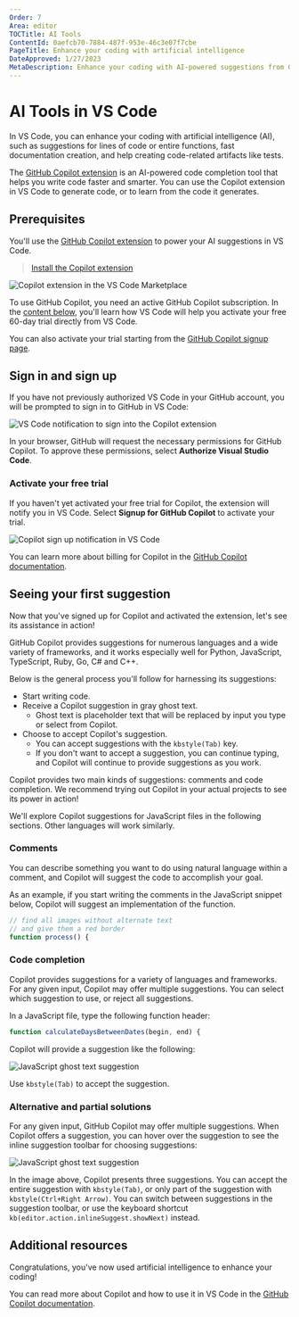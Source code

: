 ```yaml
---
Order: 7
Area: editor
TOCTitle: AI Tools
ContentId: 0aefcb70-7884-487f-953e-46c3e07f7cbe
PageTitle: Enhance your coding with artificial intelligence
DateApproved: 1/27/2023
MetaDescription: Enhance your coding with AI-powered suggestions from GitHub Copilot in Visual Studio Code.
---
```

# AI Tools in VS Code

In VS Code, you can enhance your coding with artificial intelligence (AI), such as suggestions for lines of code or entire functions, fast documentation creation, and help creating code-related artifacts like tests.

The [GitHub Copilot extension](https://marketplace.visualstudio.com/items?itemName=GitHub.copilot) is an AI-powered code completion tool that helps you write code faster and smarter. You can use the Copilot extension in VS Code to generate code, or to learn from the code it generates.

## Prerequisites

You'll use the [GitHub Copilot extension](https://marketplace.visualstudio.com/items?itemName=GitHub.copilot) to power your AI suggestions in VS Code.

> <a class="install-extension-btn" href="vscode:extension/GitHub.copilot">Install the Copilot extension</a>

![Copilot extension in the VS Code Marketplace](images/artificial-intelligence/copilot-extension.png)

To use GitHub Copilot, you need an active GitHub Copilot subscription. In the [content below](#activate-your-free-trial), you'll learn how VS Code will help you activate your free 60-day trial directly from VS Code.

You can also activate your trial starting from the [GitHub Copilot signup page](https://github.com/github-copilot/signup).

## Sign in and sign up

If you have not previously authorized VS Code in your GitHub account, you will be prompted to sign in to GitHub in VS Code:

![VS Code notification to sign into the Copilot extension](images/artificial-intelligence/copilot-auth-toast.png)

In your browser, GitHub will request the necessary permissions for GitHub Copilot. To approve these permissions, select **Authorize Visual Studio Code**.

### Activate your free trial

If you haven't yet activated your free trial for Copilot, the extension will notify you in VS Code. Select **Signup for GitHub Copilot** to activate your trial.

![Copilot sign up notification in VS Code](images/artificial-intelligence/copilot-access-toast.png)

You can learn more about billing for Copilot in the [GitHub Copilot documentation](https://docs.github.com/billing/managing-billing-for-github-copilot/about-billing-for-github-copilot).

## Seeing your first suggestion

Now that you've signed up for Copilot and activated the extension, let's see its assistance in action!

GitHub Copilot provides suggestions for numerous languages and a wide variety of frameworks, and it works especially well for Python, JavaScript, TypeScript, Ruby, Go, C# and C++.

Below is the general process you'll follow for harnessing its suggestions:

* Start writing code.
* Receive a Copilot suggestion in gray ghost text.
  * Ghost text is placeholder text that will be replaced by input you type or select from Copilot.
* Choose to accept Copilot's suggestion.
  * You can accept suggestions with the `kbstyle(Tab)` key.
  * If you don't want to accept a suggestion, you can continue typing, and Copilot will continue to provide suggestions as you work.

Copilot provides two main kinds of suggestions: comments and code completion. We recommend trying out Copilot in your actual projects to see its power in action!

We'll explore Copilot suggestions for JavaScript files in the following sections. Other languages will work similarly.

### Comments

You can describe something you want to do using natural language within a comment, and Copilot will suggest the code to accomplish your goal.

As an example, if you start writing the comments in the JavaScript snippet below, Copilot will suggest an implementation of the function.

```js
// find all images without alternate text
// and give them a red border
function process() {
```

### Code completion

Copilot provides suggestions for a variety of languages and frameworks. For any given input, Copilot may offer multiple suggestions. You can select which suggestion to use, or reject all suggestions.

In a JavaScript file, type the following function header:

```js
function calculateDaysBetweenDates(begin, end) {
```

Copilot will provide a suggestion like the following:

![JavaScript ghost text suggestion](images/artificial-intelligence/js-suggest.png)

Use `kbstyle(Tab)` to accept the suggestion.

### Alternative and partial solutions

For any given input, GitHub Copilot may offer multiple suggestions. When Copilot offers a suggestion, you can hover over the suggestion to see the inline suggestion toolbar for choosing suggestions:

![JavaScript ghost text suggestion](images/artificial-intelligence/copilot-hover-highlight.png)

In the image above, Copilot presents three suggestions. You can accept the entire suggestion with `kbstyle(Tab)`, or only part of the suggestion with `kbstyle(Ctrl+Right Arrow)`. You can switch between suggestions in the suggestion toolbar, or use the keyboard shortcut `kb(editor.action.inlineSuggest.showNext)` instead.

## Additional resources

Congratulations, you've now used artificial intelligence to enhance your coding!

You can read more about Copilot and how to use it in VS Code in the [GitHub Copilot documentation](https://docs.github.com/copilot/getting-started-with-github-copilot/getting-started-with-github-copilot-in-visual-studio-code).
